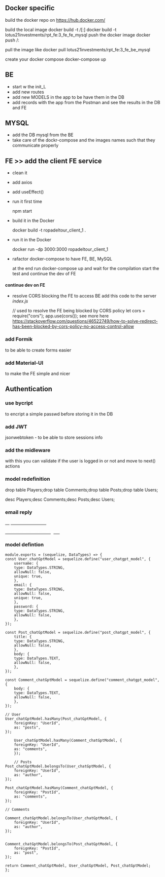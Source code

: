 ## Docker specific

build the docker repo on https://hub.docker.com/

build the local image
    docker build -t <hub-user>/<repo-name>[:<tag>]
    docker build -t lotus21investments/rpt_fe:3_fe_fe_mysql
push the docker image
    docker push <hub-user>/<repo-name>:<tag>

pull the image like
        docker pull lotus21investments/rpt_fe:3_fe_be_mysql

create your docker compose
    docker-compose up

## BE

+ start w the init_L
+ add new routes
+ add new MODELS in the app to be have them in the DB
+ add records with the app from the Postman and see the results in the DB and FE

## MYSQL

+ add the DB mysql from the BE 
+ take care of the dockr-compose and the images names such that they communicate properly

## FE >> add the client FE service
+ clean it
+ add axios
+ add useEffect()
+ run it first time

    npm start

+ build it in the Docker

     docker build -t ropadeltour_client_1 .

+ run it in the Docker

    docker run -dp 3000:3000 ropadeltour_client_1

+ rafactor docker-compose to have FE, BE, MySQL

    at the end run docker-compose up and wait for the compilation
    start the test and continue the dev of FE

#### continue dev on FE

+ resolve CORS blocking the FE to access BE
add this code to the server _index.js_

    // used to resolve the FE being blocked by CORS policy
    let cors = require("cors");
    app.use(cors());
see more here https://stackoverflow.com/questions/46522749/how-to-solve-redirect-has-been-blocked-by-cors-policy-no-access-control-allow


### add Formik

to be able to create forms easier

### add Material-UI

to make the FE simple and nicer

## Authentication
### use bycript 

to encript a simple passwd before storing it in the DB


### add JWT

jsonwebtoken - to be able to store sessions info

### add the midleware

with this you can validate if the user is logged in or not
and move to next() actions


### model redefinition

drop table Players;drop table Comments;drop table Posts;drop table Users;

desc Players;desc Comments;desc Posts;desc Users;


### email reply
<a href="mailto:Mohamed.Ali@soorce.de?subject=Ich%20habe%20Interesse%20am%20Projekt%20Technischer+Aufbau+von+Dialogmarketingkampagnen+in+Salesforce&amp;body=Hallo%20Soorce%20Team,%20danke,%20ich%20bin%20an%20ihrem%20Projekt%20Technischer+Aufbau+von+Dialogmarketingkampagnen+in+Salesforce%20interessiert.%20Lassen%20Sie%20uns%20dazu%20telefonieren." target="_blank"><font color="#ffffff" size="2">Ja, das ist interessant</font></a>

<a href="mailto:Mohamed.Ali@soorce.de?subject=Nicht%20verf%C3%BCgbar%20Technischer+Aufbau+von+Dialogmarketingkampagnen+in+Salesforce&amp;body=Hallo%20Soorce%20Team,%20Ich%20bin%20die%20n%C3%A4chsten%203%20Monate%20nicht%20verf%C3%BCgbar." target="_blank"><font color="#ffffff" size="2">Ich bin leider nicht verfügbar</font></a>

### model defintion

    module.exports = (sequelize, DataTypes) => {
    const User_chatGptModel = sequelize.define("user_chatgpt_model", {
        username: {
        type: DataTypes.STRING,
        allowNull: false,
        unique: true,
        },
        email: {
        type: DataTypes.STRING,
        allowNull: false,
        unique: true,
        },
        password: {
        type: DataTypes.STRING,
        allowNull: false,
        },
    });

    const Post_chatGptModel = sequelize.define("post_chatgpt_model", {
        title: {
        type: DataTypes.STRING,
        allowNull: false,
        },
        body: {
        type: DataTypes.TEXT,
        allowNull: false,
        },
    });

    const Comment_chatGptModel = sequelize.define("comment_chatgpt_model", {
        body: {
        type: DataTypes.TEXT,
        allowNull: false,
        },
    });

    // User
    User_chatGptModel.hasMany(Post_chatGptModel, {
        foreignKey: "UserId",
        as: "posts",
    });
    
        User_chatGptModel.hasMany(Comment_chatGptModel, {
        foreignKey: "UserId",
        as: "comments",
        });

        // Posts
    Post_chatGptModel.belongsTo(User_chatGptModel, {
        foreignKey: "UserId",
        as: "author",
    });

    Post_chatGptModel.hasMany(Comment_chatGptModel, {
        foreignKey: "PostId",
        as: "comments",
    });

    // Comments

    Comment_chatGptModel.belongsTo(User_chatGptModel, {
        foreignKey: "UserId",
        as: "author",
    });


    Comment_chatGptModel.belongsTo(Post_chatGptModel, {
        foreignKey: "PostId",
        as: "post",
    });

    return Comment_chatGptModel, User_chatGptModel, Post_chatGptModel;
    };
